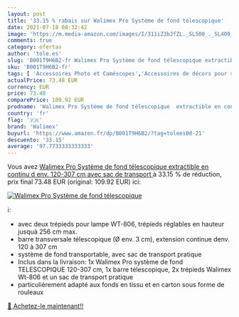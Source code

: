 ```yaml
---
layout: post
title: '33.15 % rabais sur Walimex Pro Système de fond télescopique'
date: 2021-07-18 08:32:42
image: 'https://m.media-amazon.com/images/I/311iZ3bJfZL._SL500_._SL400_.jpg'
comments: true
category: ofertas
author: 'tole.es'
slug: 'B001T9H6B2-fr Walimex Pro Système de fond télescopique extractible en...'
sku: 'B001T9H6B2-fr'
tags: [ 'Accessoires Photo et Caméscopes','Accessoires de décors pour studio photo','High-Tech','Photo et caméscopes','Studio photo et éclairage','Supports de décors pour studio photo','walimex', ]
actualPrice: 73.48 EUR
currency: EUR
price: 73.48
comparePrice: 109.92 EUR
prodname: 'Walimex Pro Système de fond télescopique  extractible en continu d env. 120-307 cm avec sac de transport '
country: 'fr'
flag: '🇫🇷'
brand: 'Walimex'
buyurl: 'https://www.amazon.fr/dp/B001T9H6B2/?tag=tolees0d-21'
descuento: '33.15'
average: '97.7733333333333'
---
```


Vous avez [Walimex Pro Système de fond télescopique  extractible en continu d env. 120-307 cm avec sac de transport ](https://www.amazon.fr/dp/B001T9H6B2/?tag=tolees0d-21)  à  33.15 % de réduction, prix final  73.48 EUR (original: 109.92 EUR) ici:

[![Walimex Pro Système de fond télescopique](https://m.media-amazon.com/images/I/311iZ3bJfZL._SL500_._SL400_.jpg)](https://www.amazon.fr/dp/B001T9H6B2/?tag=tolees0d-21)

ℹ️:

- avec deux trépieds pour lampe WT-806, trépieds réglables en hauteur jusquà 256 cm max.
- barre transversale télescopique (Ø env. 3 cm), extension continue denv. 120 à 307 cm
- système de fond transportable, avec sac de transport pratique
- Inclus dans la livraison: 1x Walimex Pro système de fond TELESCOPIQUE 120-307 cm, 1x barre télescopique, 2x trépieds Walimex Wt-806 et un sac de transport pratique
- particulièrement adapté aux fonds en tissu et en carton sous forme de rouleaux

[🛒 Achetez-le maintenant!!](https://www.amazon.fr/dp/B001T9H6B2/?tag=tolees0d-21)
